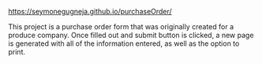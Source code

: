 https://seymonegugneja.github.io/purchaseOrder/


This project is a purchase order form that was originally created for a produce company. 
Once filled out and submit button is clicked, a new page is generated with all of the information entered, as well as the option to print.
